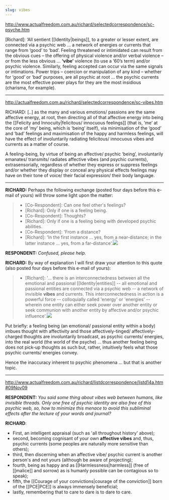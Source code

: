 ```yaml
---
slug: vibes
---
```


http://www.actualfreedom.com.au/richard/selectedcorrespondence/sc-psyche.htm

[Richard]: ‘All sentient [[Identity|beings]], to a greater or lesser extent, are connected via a psychic web ... a network of energies or currents that range from ‘good’ to ‘bad’. Feeling threatened or intimidated can result from the obvious cues – the offering of physical violence and/or verbal violence – or from the less obvious ... **‘vibe’** violence (to use a ‘60’s term) and/or psychic violence. Similarly, feeling accepted can occur via the same signals or intimations. Power trips – coercion or manipulation of any kind – whether for ‘good’ or ‘bad’ purposes, are all psychic at root ... the psychic currents are the most effective power plays for they are the most insidious (charisma, for example).

---

http://actualfreedom.com.au/richard/selectedcorrespondence/sc-vibes.htm

RICHARD: [..] as the many and various emotions/ passions are the same affective energy, at root, then directing all of that affective energy into being the [[Felicity and Innocuity|felicitous/ innocuous feelings]] (that is, ‘me’ at the core of ‘my’ being, which is ‘being’ itself), via minimisation of the ‘good’ and ‘bad’ feelings and maximisation of the happy and harmless feelings, will have the effect of involuntarily radiating felicitous/ innocuous vibes and currents as a matter of course.

A feeling-being, by virtue of being an affective/ psychic ‘being’, involuntarily emanates/ transmits/ radiates affective vibes (and psychic currents), extrasensorially, regardless of whether they express or suppress feelings and/or whether they display or conceal any physical effects feelings may have on their tone of voice/ their facial expression/ their body language.

---

**RICHARD:** Perhaps the following exchange (posted four days before this e-mail of yours) will throw some light upon the matter:

> - [Co-Respondent]: Can one feel other's feelings?
> - [Richard]: Only if one is a feeling being.
> - [Co-Respondent]\: Thoughts?
> - [Richard]: Only if one is a feeling being with developed psychic abilities.
> - [Co-Respondent]: 'From a distance?
> - [Richard]: 'In the first instance ... yes, from a near-distance; in the latter instance ... yes, from a far-distance'.[![](http://www.actualfreedom.com.au/richard/images/footnote-link.jpg)](http://www.actualfreedom.com.au/richard/listafcorrespondence/listaf115.htm#10Jun06)

**RESPONDENT:** *Confused, please help.*

**RICHARD:** By way of explanation I will first draw your attention to this quote (also posted four days before this e-mail of yours):

> - [Richard]: '... there is an interconnectedness between all the emotional and passional [[Identity|entities]] -- all emotional and passional entities are connected via a psychic web -- a network of invisible **vibes** and currents. This interconnectedness in action is a powerful force -- colloquially called 'energy' or 'energies' -- wherein one entity can either seek power over another entity or seek communion with another entity by affective and/or psychic influence'.[![](http://www.actualfreedom.com.au/richard/images/footnote-link.jpg)](http://www.actualfreedom.com.au/richard/listafcorrespondence/listaf27b.htm#vibes)

Put briefly: a feeling being (an emotional/ passional entity within a body) imbues thought with affectivity and those affectively-tinged/ affectively-charged thoughts are involuntarily broadcast, as psychic currents/ energies, into the real world (the world of the psyche) ... thus another feeling being does not pick-up thoughts as such but, rather, intuitively feels what those psychic currents/ energies convey.

Hence the inaccuracy inherent to psychic phenomena ... but that is another topic.

---

http://www.actualfreedom.com.au/richard/listdcorrespondence/listd14a.htm#09Nov09

**RESPONDENT:** *You said some thing about vibes web between humans, like invisible threads. Only one free of psychic identity are also free of this psychic web, so, how to minimize this menace to avoid this subliminal effects after the lecture of your words and journal?*

**RICHARD**: 
- First, an intelligent appraisal (such as 'all throughout history' above); 
- second, becoming cognisant of your own **affective vibes** and, thus, psychic currents (some peoples are naturally more sensitive than others); 
- third, then discerning when an affective vibe/ psychic current is another person's and not yours (although be aware of projecting); 
- fourth, being as happy and as [[Harmlessness|harmless]] (free of [[malice]] and sorrow) as is humanly possible can be contagious so to speak); 
- fifth, the [[Courage of your convictions|courage of the conviction]] born of the [[PCE|PCE]] is always immensely beneficial; 
- lastly, remembering that to care to dare is to dare to care.